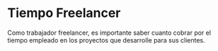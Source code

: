 # Tiempo Freelancer
Como trabajador freelancer, es importante saber cuanto cobrar por el tiempo empleado en los proyectos que desarrolle para sus clientes.